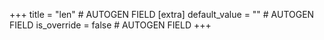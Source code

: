 +++
title = "len" # AUTOGEN FIELD
[extra]
default_value = "" # AUTOGEN FIELD
is_override = false # AUTOGEN FIELD
+++